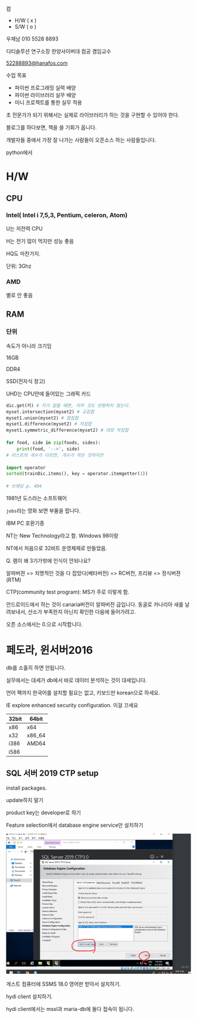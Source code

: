 컴

- H/W ( x )
- S/W ( o )

우재남
010 5528 8893

디티솔루션 연구소장
한양사이버대 컴공 겸임교수

52288893@hanafos.com

수업 목표
- 파이썬 프로그래밍 실력 배양
- 파이썬 라이브러리 실무 배양
- 미니 프로젝트를 통한 실무 적용

초 전문가가 되기 위해서는 실제로 라이브러리가 하는 것을 구현할 수 있어야 한다.



블로그를 하다보면, 책을 쓸 기회가 옵니다.

개발자들 중에서 가장 잘 나가는 사람들이 오픈소스 하는 사람들입니다.

python에서 

# H/W

## CPU

### Intel( Intel i 7,5,3,  Pentium, celeron, Atom)

U는 저전력 CPU

H는 전기 많이 먹지만 성능 좋음

HQ도 마찬가지.

단위: 3Ghz

### AMD

별로 안 좋음

## RAM

### 단위

속도가 아니라 크기임

16GB

DDR4

SSD(전자식 창고)

UHD는 CPU안에 들어있는 그래픽 카드 

```python
dic.get(키) # 키가 없을 때면, 아무 것도 반환하지 않는다.
myset.intersection(myset2) # 교집합
myset1.union(myset2) # 합집합
myset1.difference(myset2) # 차집합
myset1.symmetric_difference(myset2) # 대칭 차집합

for food, side in zip(foods, sides):
    print(food, '-->', side)
# 리스트의 개수가 다르면, 개수가 작은 것까지만 

import operator
sorted(trainDic.items(), key = operator.itemgetter(1))

# 쓰레딩 p. 404
```



1981년 도스라는 소프트웨어

`jobs`라는 영화 보면 부품을 팝니다.

IBM PC 호환기종

NT는 New Technology라고 함. Windows 98이랑 

NT에서 처음으로 32비트 운영체제로 만들었음.

Q. 램이 왜 3기가밖에 인식이 안되나요? 

알파버젼 => 치명적인 것을 다 잡았다(베타버전) => RC버전, 프리뷰 => 정식버젼(RTM)

CTP(community test program): MS가 주로 이렇게 함.

안드로이드에서 하는 것이 canaria버전이 알파버전 급입니다. 동굴로 카나리아 새를 날려보내서, 산소가 부족한지 아닌지 확인한 다음에 들어가려고.

오픈 소스에서는 0.으로 시작합니다.

# 페도라, 윈서버2016

db를 소홀히 하면 안됩니다.

실무에서는 대세가 db에서 바로 데이터 분석하는 것이 대세입니다.



언어 팩까지 한국어를 설치할 필요는 없고, 키보드만 korean으로 하세요.

IE explore enhanced security configuration. 이걸 끄세요



| 32bit | 64bit  |
| ----- | ------ |
| x86   | x64    |
| x32   | x86_64 |
| i386  | AMD64  |
| i586  |        |



## SQL 서버 2019 CTP setup

install packages.

update하지 말기

product key는 developer로 하기

Feature selection에서 database engine service만 설치하기

![](img/1.png)

게스트 컴퓨터에 SSMS 18.0 영어판 받아서 설치하기.

hydi client 설치하기.

hydi client에서는 mssl과 maria-db에 둘다 접속이 됩니다.

